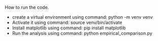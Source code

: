How to run the code.
- create a virtual environment using command: python -m venv venv
- Activate it using command: source venv/bin/activate
- Install matplotlib using command: pip install matplotlib
- Run the analysis using command: python empirical_comparison.py
